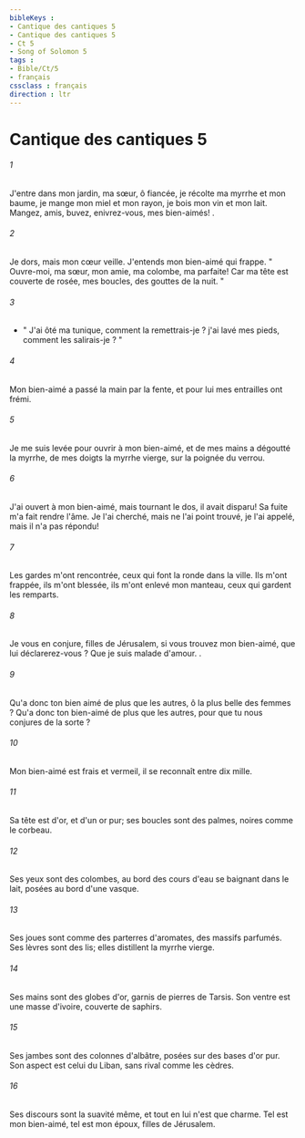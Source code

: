 ```yaml
---
bibleKeys : 
- Cantique des cantiques 5
- Cantique des cantiques 5
- Ct 5
- Song of Solomon 5
tags : 
- Bible/Ct/5
- français
cssclass : français
direction : ltr
---
```


# Cantique des cantiques 5

###### 1
J'entre dans mon jardin, ma sœur, ô fiancée, je récolte ma myrrhe et mon baume, je mange mon miel et mon rayon, je bois mon vin et mon lait. Mangez, amis, buvez, enivrez-vous, mes bien-aimés! . 
###### 2
Je dors, mais mon cœur veille. J'entends mon bien-aimé qui frappe. " Ouvre-moi, ma sœur, mon amie, ma colombe, ma parfaite! Car ma tête est couverte de rosée, mes boucles, des gouttes de la nuit. " 
###### 3
- " J'ai ôté ma tunique, comment la remettrais-je ? j'ai lavé mes pieds, comment les salirais-je ? " 
###### 4
Mon bien-aimé a passé la main par la fente, et pour lui mes entrailles ont frémi. 
###### 5
Je me suis levée pour ouvrir à mon bien-aimé, et de mes mains a dégoutté la myrrhe, de mes doigts la myrrhe vierge, sur la poignée du verrou. 
###### 6
J'ai ouvert à mon bien-aimé, mais tournant le dos, il avait disparu! Sa fuite m'a fait rendre l'âme. Je l'ai cherché, mais ne l'ai point trouvé, je l'ai appelé, mais il n'a pas répondu! 
###### 7
Les gardes m'ont rencontrée, ceux qui font la ronde dans la ville. Ils m'ont frappée, ils m'ont blessée, ils m'ont enlevé mon manteau, ceux qui gardent les remparts. 
###### 8
Je vous en conjure, filles de Jérusalem, si vous trouvez mon bien-aimé, que lui déclarerez-vous ? Que je suis malade d'amour. . 
###### 9
Qu'a donc ton bien aimé de plus que les autres, ô la plus belle des femmes ? Qu'a donc ton bien-aimé de plus que les autres, pour que tu nous conjures de la sorte ? 
###### 10
Mon bien-aimé est frais et vermeil, il se reconnaît entre dix mille. 
###### 11
Sa tête est d'or, et d'un or pur; ses boucles sont des palmes, noires comme le corbeau. 
###### 12
Ses yeux sont des colombes, au bord des cours d'eau se baignant dans le lait, posées au bord d'une vasque. 
###### 13
Ses joues sont comme des parterres d'aromates, des massifs parfumés. Ses lèvres sont des lis; elles distillent la myrrhe vierge. 
###### 14
Ses mains sont des globes d'or, garnis de pierres de Tarsis. Son ventre est une masse d'ivoire, couverte de saphirs. 
###### 15
Ses jambes sont des colonnes d'albâtre, posées sur des bases d'or pur. Son aspect est celui du Liban, sans rival comme les cèdres. 
###### 16
Ses discours sont la suavité même, et tout en lui n'est que charme. Tel est mon bien-aimé, tel est mon époux, filles de Jérusalem. 
